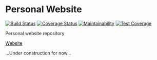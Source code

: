 # Personal Website

[![Build Status](https://travis-ci.org/icheliadinski/website.svg?branch=master)](https://travis-ci.org/icheliadinski/website)
[![Coverage Status](https://coveralls.io/repos/github/icheliadinski/website/badge.svg?branch=master)](https://coveralls.io/github/icheliadinski/website?branch=master)
[![Maintainability](https://api.codeclimate.com/v1/badges/ad0eaf0037aa8cc5d366/maintainability)](https://codeclimate.com/github/icheliadinski/website/maintainability)
[![Test Coverage](https://api.codeclimate.com/v1/badges/ad0eaf0037aa8cc5d366/test_coverage)](https://codeclimate.com/github/icheliadinski/website/test_coverage)

Personal website repository

[Website](https://igordev.info/)

...Under construction for now...
